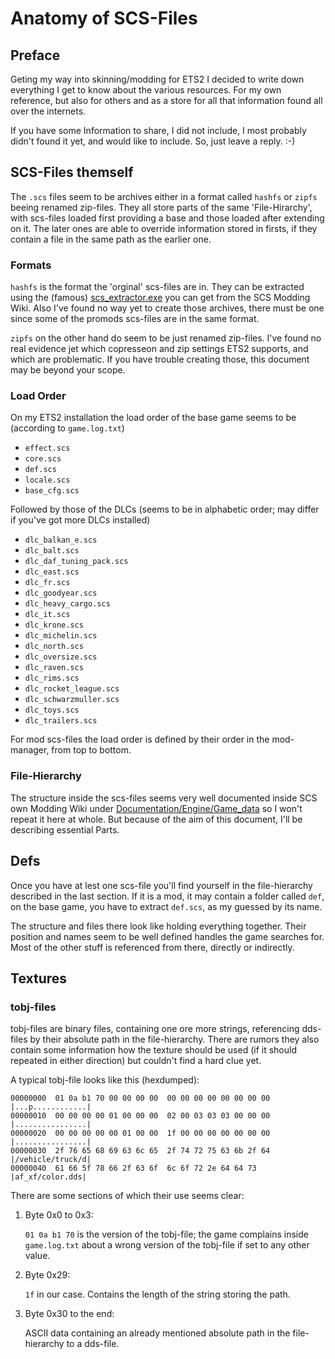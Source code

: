 # Anatomy of SCS-Files

## Preface
Geting my way into skinning/modding for ETS2 I decided to write down everything I get to know about the various resources. For my own reference, but also for others and as a store for all that information found all over the internets.

If you have some Information to share, I did not include, I most probably didn't found it yet, and would like to include. So, just leave a reply. :-)

## SCS-Files themself
The `.scs` files seem to be archives either in a format called `hashfs` or `zipfs` beeing renamed zip-files. They all store parts of the same 'File-Hirarchy', with scs-files loaded first providing a base and those loaded after extending on it. The later ones are able to override information stored in firsts, if they contain a file in the same path as the earlier one.

### Formats
`hashfs` is the format the 'orginal' scs-files are in. They can be extracted using the (famous) [scs_extractor.exe](https://modding.scssoft.com/wiki/Documentation/Tools/Game_Archive_Extractor) you can get from the SCS Modding Wiki. Also I've found no way yet to create those archives, there must be one since some of the promods scs-files are in the same format.

`zipfs` on the other hand do seem to be just renamed zip-files. I've found no real evidence jet which copresseon and zip settings ETS2 supports, and which are problematic. If you have trouble creating those, this document may be beyond your scope.

### Load Order
On my ETS2 installation the load order of the base game seems to be (according to `game.log.txt`)
  * `effect.scs`
  * `core.scs`
  * `def.scs`
  * `locale.scs`
  * `base_cfg.scs`

Followed by those of the DLCs (seems to be in alphabetic order; may differ if you've got more DLCs installed)
  * `dlc_balkan_e.scs`
  * `dlc_balt.scs`
  * `dlc_daf_tuning_pack.scs`
  * `dlc_east.scs`
  * `dlc_fr.scs`
  * `dlc_goodyear.scs`
  * `dlc_heavy_cargo.scs`
  * `dlc_it.scs`
  * `dlc_krone.scs`
  * `dlc_michelin.scs`
  * `dlc_north.scs`
  * `dlc_oversize.scs`
  * `dlc_raven.scs`
  * `dlc_rims.scs`
  * `dlc_rocket_league.scs`
  * `dlc_schwarzmuller.scs`
  * `dlc_toys.scs`
  * `dlc_trailers.scs`

For mod scs-files the load order is defined by their order in the mod-manager, from top to bottom.

### File-Hierarchy
The structure inside the scs-files seems very well documented inside SCS own Modding Wiki under [Documentation/Engine/Game_data](https://modding.scssoft.com/wiki/Documentation/Engine/Game_data) so I won't repeat it here at whole. But because of the aim of this document, I'll be describing essential Parts.

## Defs
Once you have at lest one scs-file you'll find yourself in the file-hierarchy described in the last section. If it is a mod, it may contain a folder called `def`, on the base game, you have to extract `def.scs`, as my guessed by its name.

The structure and files there look like holding everything together. Their position and names seem to be well defined handles the game searches for. Most of the other stuff is referenced from there, directly or indirectly.


## Textures

### tobj-files
tobj-files are binary files, containing one ore more strings, referencing dds-files by their absolute path in the file-hierarchy. There are rumors they also contain some information how the texture should be used (if it should repeated in either direction) but couldn't find a hard clue yet.

A typical tobj-file looks like this (hexdumped):

    00000000  01 0a b1 70 00 00 00 00  00 00 00 00 00 00 00 00  |...p............|
    00000010  00 00 00 00 01 00 00 00  02 00 03 03 03 00 00 00  |................|
    00000020  00 00 00 00 00 01 00 00  1f 00 00 00 00 00 00 00  |................|
    00000030  2f 76 65 68 69 63 6c 65  2f 74 72 75 63 6b 2f 64  |/vehicle/truck/d|
    00000040  61 66 5f 78 66 2f 63 6f  6c 6f 72 2e 64 64 73     |af_xf/color.dds|

There are some sections of which their use seems clear:

1. Byte 0x0 to 0x3:

   `01 0a b1 70` is the version of the tobj-file; the game complains inside `game.log.txt` about a wrong version of the tobj-file if set to any other value.

2. Byte 0x29:

   `1f` in our case. Contains the length of the string storing the path.

3. Byte 0x30 to the end:

   ASCII data containing an already mentioned absolute path in the file-hierarchy to a dds-file.
